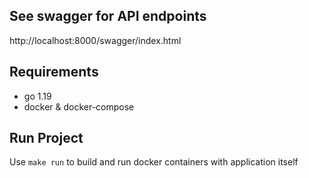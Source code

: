 ## See swagger for API endpoints
http://localhost:8000/swagger/index.html

## Requirements
- go 1.19
- docker & docker-compose

## Run Project

Use ```make run``` to build and run docker containers with application itself
